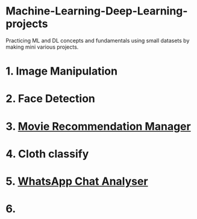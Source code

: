 # Machine-Learning-Deep-Learning-projects
Practicing ML and DL concepts and fundamentals using small datasets by making mini various projects.

# 1. Image Manipulation
# 2. Face Detection
# 3. [Movie Recommendation Manager](https://movieguess-by-shubham.herokuapp.com/)
# 4. Cloth classify
# 5. [WhatsApp Chat Analyser](https://whatsup-chat-analysis.herokuapp.com/)
# 6. 
